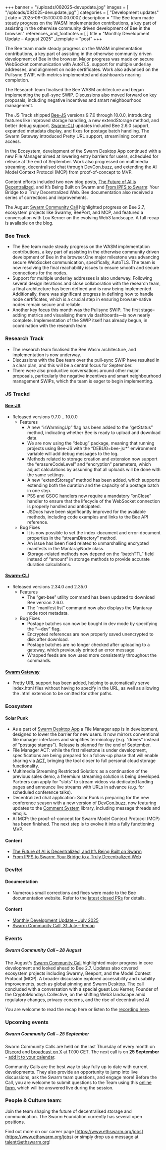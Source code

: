 +++
banner = "/uploads/082025-devupdate.jpg"
images = [ "/uploads/082025-devupdate.jpg" ]
categories = [ "Development updates" ]
date = 2025-09-05T00:00:00.000Z
description = "The Bee team made steady progress on the WASM implementation contributions, a key part of assisting in the otherwise community driven development of Bee in the browser."
references_and_footnotes = [ ]
title = "Monthly Development Update – August 2025"
_template = "post"
+++


The Bee team made steady progress on the WASM implementation contributions, a key part of assisting in the otherwise community driven development of Bee in the browser. Major progress was made on secure WebSocket communication with AutoTLS, support for multiple underlay addresses, and alignment on node certificates. Work also advanced on the Pullsync SWIP, with metrics implemented and dashboards nearing completion.

The Research team finalised the Bee WASM architecture and began implementing the pull-sync SWIP. Discussions also moved forward on key proposals, including negative incentives and smart neighbourhood management.

The JS Track shipped [Bee-JS](https://github.com/ethersphere/swarm-cli) versions 9.7.0 through 10.0.0, introducing features like improved storage handling, a new extendStorage method, and better debug support. [Swarm-CLI](https://github.com/ethersphere/swarm-cli) updates included Bee 2.6.0 support, expanded metadata display, and fixes for postage batch handling. The Swarm Gateway introduced Pretty URL support, streamlining content access.

In the Ecosystem, development of the Swarm Desktop App continued with a new File Manager aimed at lowering entry barriers for users, scheduled for release at the end of September. Work also progressed on multimedia streaming, decentralised chat through DevCon.buzz, and extending the AI Model Context Protocol (MCP) from proof-of-concept to MVP.

Content efforts included two new blog posts, [The Future of AI is Decentralized](https://solarpunk.buzz/decentralized-ai-future-swarm-mcp-poc/), and It’s Being Built on Swarm and [From IPFS to Swarm](https://solarpunk.buzz/from-ipfs-to-swarm-decentralized-web-migration-tool): Your Bridge to a Truly Decentralized Web. Bee documentation also received a series of corrections and improvements.

The August [Swarm Community Call](https://x.com/i/broadcasts/1djGXVNypnLxZ) highlighted progress on Bee 2.7, ecosystem projects like Swarmy, BeePort, and MCP, and featured a conversation with Lou Kerner on the evolving Web3 landscape. A full recap is available on the blog.


### Bee Track  
* The Bee team made steady progress on the WASM implementation contributions, a key part of assisting in the otherwise community driven development of Bee in the browser.One major milestone was advancing secure WebSocket communication, specifically, AutoTLS. The team is now resolving the final reachability issues to ensure smooth and secure connections for the nodes. 
* Support for multiple underlay addresses is also underway. Following several design iterations and close collaboration with the research team, a final architecture has been defined and is now being implemented. Additionally, there was significant progress in defining how to handle node certificates, which is a crucial step in ensuring browser-native nodes remain secure and reliable.
* Another key focus this month was the Pullsync SWIP. The first stage–adding metrics and visualising them via dashboards—is now nearly complete. Implementation of the SWIP itself has already begun, in coordination with the research team.


### Research Track  
* The research team finalised the Bee Wasm architecture, and implementation is now underway.
* Discussions with the Bee team over the pull-sync SWIP have resulted in a clear plan, and this will be a central focus for September.
* There were also productive conversations around other major proposals, particularly the negative incentives and smart neighbourhood management SWIPs, which the team is eager to begin implementing.


### JS Trackd
#### [Bee-JS](https://github.com/ethersphere/swarm-cli)
* Released versions 9.7.0 .. 10.0.0
    * Features
        * A new “isWarmingUp” flag has been added to the “getStatus” method, indicating whether Bee is ready to upload and download data.
        * We are now using the “debug” package, meaning that running projects using Bee-JS with the “DEBUG=bee-js:*” environment variable will add debug messages to the log.
        * Methods related to storage creation and extension now support the “erasureCodeLevel” and “encryption” parameters, which adjust calculations by assuming that all uploads will be done with the same settings.
        * A new “extendStorage” method has been added, which supports extending both the duration and the capacity of a postage batch in one step.
        * PSS and GSOC handlers now require a mandatory “onClose” handler to ensure that the lifecycle of the WebSocket connection is properly handled and anticipated.
        * JSDocs have been significantly improved for the available methods, including code examples and links to the Bee API reference.
    * Bug Fixes
        * It is now possible to set the index-document and error-document properties in the “streamDirectory” method.
        * An issue has been fixed related to unmarshalling encrypted manifests in the MantarayNode class.
        * Storage-related methods now depend on the “batchTTL” field instead of “amount” in storage methods to provide accurate duration calculations.


#### [Swarm-CLI](https://github.com/ethersphere/swarm-cli)
* Released versions 2.34.0 and 2.35.0
    * Features
        * The “get-bee” utility command has been updated to download Bee version 2.6.0.
        * The “manifest list” command now also displays the Mantaray node root metadata.
    * Bug Fixes
        * Postage batches can now be bought in dev mode by specifying the “--dev” flag.
        * Encrypted references are now properly saved unencrypted to disk after download.
        * Postage batches are no longer checked after uploading to a gateway, which previously printed an error message
        * Wrapped feeds are now used more consistently throughout the commands.


#### [Swarm Gateway](https://github.com/ethersphere/swarm-gateway)
* Pretty URL support has been added, helping to automatically serve index.html files without having to specify in the URL, as well as allowing the .html extension to be omitted for other paths.




### Ecosystem 
#### Solar Punk
* As a part of [Swarm Desktop App](https://github.com/ethersphere/swarm-desktop) a File Manager app is in development, designed to lower the barrier for new users. It now mirrors conventional file manager interfaces and simplifies terminology (e.g. "drives" instead of “postage stamps”). Release is planned for the end of September.
* File Manager ACT: while the first milestone is under development, specifications are being prepared for a follow-up phase that will enable sharing via [ACT](https://docs.ethswarm.org/docs/concepts/access-control/), bringing the tool closer to full personal cloud storage functionality.
* Multimedia Streaming Restricted Solution: as a continuation of the previous sales demo, a freemium streaming solution is being developed. Partners can apply for "slots" to stream videos via dedicated landing pages and announce live streams with URLs in advance (e.g. for scheduled conference talks). 
* Decentralized chat application: Solar Punk is preparing for the new conference season with a new version of [DevCon.buzz](https://devcon.buzz/), now featuring updates to the [Comment System](https://github.com/Solar-Punk-Ltd/swarm-comment-react-example) library, including message threads and emojis.
* AI MCP: the proof-of-concept for Swarm Model Context Protocol (MCP) has been finished. The next step is to evolve it into a fully functioning MVP.

#### Content 
* [The Future of AI is Decentralized, and It’s Being Built on Swarm](https://solarpunk.buzz/decentralized-ai-future-swarm-mcp-poc/)
* [From IPFS to Swarm: Your Bridge to a Truly Decentralized Web](https://solarpunk.buzz/from-ipfs-to-swarm-decentralized-web-migration-tool)


### DevRel 
#### Documentation 
* Numerous small corrections and fixes were made to the Bee documentation website. Refer to the [latest closed PRs](https://github.com/ethersphere/bee-js-docs/pulls?q=is%3Apr+is%3Aclosed) for details.


#### Content 
* [Monthly Development Update – July 2025](https://blog.ethswarm.org/foundation/2025/monthly-development-update-july-2025/)
* [Swarm Community Call, 31 July – Recap](https://blog.ethswarm.org/foundation/2025/swarm-community-call-31-july-recap/)


### Events 
##### **Swarm Community Call – 28 August**

The August's [Swarm Community Call](https://x.com/i/broadcasts/1djGXVNypnLxZ) highlighted major progress in core development and looked ahead to Bee 2.7. Updates also covered ecosystem projects including Swarmy, Beeport, and the Model Context Protocol (MCP). A broader discussion explored accessibility and usability improvements, such as global pinning and Swarm Desktop. The call concluded with a conversation with a special guest Lou Kerner, Founder of the CryptoMondays Collective, on the shifting Web3 landscape amid regulatory changes, privacy concerns, and the rise of decentralised AI.

You are welcome to read the recap here or listen to the [recording here](https://x.com/i/broadcasts/1djGXVNypnLxZ). 


### Upcoming events
##### **Swarm Community Call – 25 September**

Swarm Community Calls are held on the last Thursday of every month on [Discord](https://discord.com/events/799027393297514537/1386618353740939335) and [broadcast on X](https://x.com/i/broadcasts/1zqKVjEPByAKB) at 17.00 CET. The next call is on **25 September** - [add it to your calendar](https://www.addevent.com/event/FK26537395). 

Community Calls are the best way to stay fully up to date with current developments. They also provide an opportunity to jump into live discussions, ask the Swarm team questions, and engage more! Before the Call, you are welcome to submit questions to the Team using this [online form](https://airtable.com/appNS3aNAw7rihPeg/shrBRyrMkXFsJvLS3), which will be answered live during the session.


### People & Culture team:

Join the team shaping the future of decentralised storage and communication. The Swarm Foundation currently has several open positions. 

Find out more on our career page [https://www.ethswarm.org/jobs](https://www.ethswarm.org/jobs) or simply drop us a message at talent@ethswarm.org!